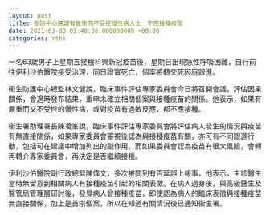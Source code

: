 ```yaml
---
layout: post
title: 衞防中心建議有嚴重而不受控慢性病人士　不應接種疫苗
date: 2021-03-03 02:48:38.000000000 +08:00
categories: rthk
---
```


一名63歲男子上星期五接種科興新冠疫苗後，星期日出現急性呼吸困難，自行前往伊利沙伯醫院接受治理，同日證實死亡，個案將轉交死因庭跟進。

衞生防護中心總監林文健說，臨床事件評估專家委員會今日將召開會議，評估因果關係，會適時發布結果，重申未確立相關個案與接種疫苗的關係。他表示，如果有嚴重而又不受控的慢性病，或對疫苗有過敏反應，都不應接種。

衞生署助理署長陳凌峯說，臨床事件評估專家委員會將評估病人發生的情況與疫苗有無直接關係，如果專家委員會審視後認為與接種疫苗有關，亦可有不同跟進行動，包括可在建議中增加列出的副作用，而如果委員會認為疫苗有很大風險，會轉再轉介專家委員會，再決定是否繼續接種。

伊利沙伯醫院副行政總監陳偉文，多次被問到有否延誤上報事，他表示，主診醫生當時無留意到相關病人有接種疫苗引起的相關表徵。在病人過身後，與高級醫生及醫管局管理層研討後，發覺病人曾接種疫苗，即使認為病人的臨床表徵與接種疫苗無直接關係，加上是首宗個案，所以在知道有關情況後已通知衞生署。
